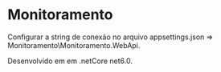# Monitoramento

Configurar a string de conexão no arquivo appsettings.json => Monitoramento\Monitoramento.WebApi.

Desenvolvido em em .netCore net6.0.
